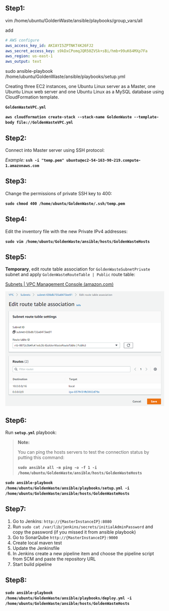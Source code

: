 ## Step1:

vim /home/ubuntu/GoldenWaste/ansible/playbooks/group_vars/all

add 

```yaml
# AWS configure
aws_access_key_id: AKIAYI5ZPTNKT4K26FJ2
aws_secret_access_key: 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
aws_region: us-east-1
aws_output: text
```

sudo ansible-playbook /home/ubuntu/GoldenWaste/ansible/playbooks/setup.yml









Creating three EC2 instances, one Ubuntu Linux server as a Master, one Ubuntu Linux web server and one Ubuntu Linux as a MySQL database using CloudFormation template.

**`GoldenWasteVPC.yml`**

**`aws cloudformation create-stack --stack-name GoldenWaste --template-body file://GoldenWasteVPC.yml`**

## Step2:

Connect into Master server using SSH protocol:

*Example:*
**`ssh -i "temp.pem" ubuntu@ec2-54-163-90-219.compute-1.amazonaws.com`**

## Step3:

Change the permissions of private SSH key to 400:

**`sudo chmod 400 /home/ubuntu/GoldenWaste/.ssh/temp.pem`**

## Step4:

Edit the inventory file with the new Private IPv4 addresses:

**`sudo vim /home/ubuntu/GoldenWaste/ansible/hosts/GoldenWasteHosts`**

## Step5:

**Temporary**, edit route table association for `GoldenWasteSubnetPrivate` subnet and apply `GoldenWasteRouteTable | Public` route table:

[Subnets | VPC Management Console (amazon.com)](https://us-east-1.console.aws.amazon.com/vpc/home?region=us-east-1#subnets:)

![image-20220827003903489](_img/image-20220827003903489.png)

## Step6:

Run **`setup.yml`** playbook:

> **Note:**
>
> You can ping the hosts servers to test the connection status by putting this command:
>
> **`sudo ansible all -m ping -o -f 1 -i /home/ubuntu/GoldenWaste/ansible/hosts/GoldenWasteHosts`**

**`sudo ansible-playbook /home/ubuntu/GoldenWaste/ansible/playbooks/setup.yml -i /home/ubuntu/GoldenWaste/ansible/hosts/GoldenWasteHosts`**


## Step7:

1. Go to Jenkins:
   `http://{MasterInstanceIP}:8080`
2. Run `sudo cat /var/lib/jenkins/secrets/initialAdminPassword` and copy the password (if you missed it from ansible playbook)
3. Go to SonarQube
   `http://{MasterInstanceIP}:9000`
4. Create local maven test
5. Update the Jenkinsfile
6. In Jenkins create a new pipeline item and choose the pipeline script from SCM and paste the repository URL
7. Start build pipeline

## Step8:

**`sudo ansible-playbook /home/ubuntu/GoldenWaste/ansible/playbooks/deploy.yml -i /home/ubuntu/GoldenWaste/ansible/hosts/GoldenWasteHosts`**
